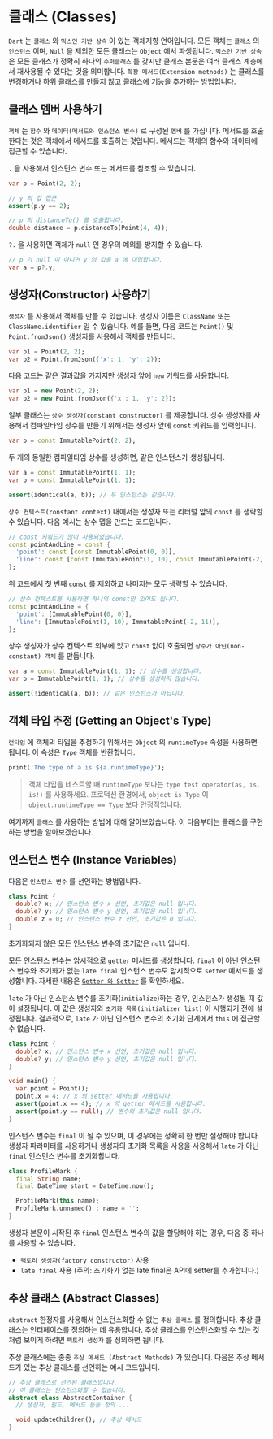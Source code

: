 # 클래스 (Classes)
`Dart` 는 `클래스` 와 `믹스인 기반 상속` 이 있는 객체지향 언어입니다. 모든 객체는 `클래스` 의 `인스턴스` 이며, `Null` 을 제외한 모든 클래스는 `Object` 에서 파생됩니다. `믹스인 기반 상속` 은 모든 클래스가 정확히 하나의 `수퍼클래스` 를 갖지만 클래스 본문은 여러 클래스 계층에서 재사용될 수 있다는 것을 의미합니다. `확장 메서드(Extension metnods)` 는 클래스를 변경하거나 하위 클래스를 만들지 않고 클래스에 기능을 추가하는 방법입니다.

## 클래스 멤버 사용하기
`객체` 는 `함수` 와 `데이터(메서드와 인스턴스 변수)` 로 구성된 `멤버` 를 가집니다. 메서드를 호출한다는 것은 객체에서 메서드를 호출하는 것입니다. 메서드는 객체의 함수와 데이터에 접근할 수 있습니다.

`.` 을 사용해서 인스턴스 변수 또는 메서드를 참조할 수 있습니다.
```dart
var p = Point(2, 2);

// y 의 값 접근
assert(p.y == 2);

// p 의 distanceTo() 를 호출합니다.
double distance = p.distanceTo(Point(4, 4));
```

`?.` 을 사용하면 객체가 `null` 인 경우의 예외를 방지할 수 있습니다.
```dart
// p 가 null 이 아니면 y 의 값을 a 에 대입합니다.
var a = p?.y;
```

## 생성자(Constructor) 사용하기
`생성자` 를 사용해서 객체를 만들 수 있습니다. 생성자 이름은 `ClassName` 또는 `ClassName.identifier` 일 수 있습니다. 예를 들면, 다음 코드는 `Point()` 및 `Point.fromJson()` 생성자를 사용해서 객체를 만듭니다.
```dart
var p1 = Point(2, 2);
var p2 = Point.fromJson({'x': 1, 'y': 2});
```

다음 코드는 같은 결과값을 가지지만 생성자 앞에 `new` 키워드를 사용합니다.
```dart
var p1 = new Point(2, 2);
var p2 = new Point.fromJson({'x': 1, 'y': 2});
```

일부 클래스는 `상수 생성자(constant constructor)` 를 제공합니다. 상수 생성자를 사용해서 컴파일타임 상수를 만들기 위해서는 생성자 앞에 `const` 키워드를 입력합니다.
```dart
var p = const ImmutablePoint(2, 2);
```

두 개의 동일한 컴파일타임 상수를 생성하면, 같은 인스턴스가 생성됩니다.
```dart
var a = const ImmutablePoint(1, 1);
var b = const ImmutablePoint(1, 1);

assert(identical(a, b)); // 두 인스턴스는 같습니다.
```

`상수 컨텍스트(constant context)` 내에서는 생성자 또는 리터럴 앞의 `const` 를 생략할 수 있습니다. 다음 예시는 상수 맵을 만드는 코드입니다.
```dart
// const 키워드가 많이 사용되었습니다.
const pointAndLine = const {
  'point': const [const ImmutablePoint(0, 0)],
  'line': const [const ImmutablePoint(1, 10), const ImmutablePoint(-2, 11)],
};
```

위 코드에서 첫 번째 `const` 를 제외하고 나머지는 모두 생략할 수 있습니다.
```dart
// 상수 컨텍스트를 사용하면 하나의 const만 있어도 됩니다.
const pointAndLine = {
  'point': [ImmutablePoint(0, 0)],
  'line': [ImmutablePoint(1, 10), ImmutablePoint(-2, 11)],
};
```

상수 생성자가 상수 컨텍스트 외부에 있고 `const` 없이 호출되면 `상수가 아닌(non-constant) 객체` 를 만듭니다.
```dart
var a = const ImmutablePoint(1, 1); // 상수를 생성합니다.
var b = ImmutablePoint(1, 1); // 상수를 생성하지 않습니다.

assert(!identical(a, b)); // 같은 인스턴스가 아닙니다.
```

## 객체 타입 추정 (Getting an Object's Type)
`런타임` 에 객체의 타입을 추정하기 위해서는 `Object` 의 `runtimeType` 속성을 사용하면 됩니다. 이 속성은 `Type` 객체를 반환합니다.
```dart
print('The type of a is ${a.runtimeType}');
```

> 객체 타입을 테스트할 때 `runtimeType` 보다는 `type test operator(as, is, is!)` 를 사용하세요. 프로덕션 환경에서, `object is Type` 이 `object.runtimeType == Type` 보다 안정적입니다.

여기까지 `클래스` 를 사용하는 방법에 대해 알아보았습니다. 이 다음부터는 클래스를 구현하는 방법을 알아보겠습니다.

## 인스턴스 변수 (Instance Variables)
다음은 `인스턴스 변수` 를 선언하는 방법입니다.
```dart
class Point {
  double? x; // 인스턴스 변수 x 선언, 초기값은 null 입니다.
  double? y; // 인스턴스 변수 y 선언, 초기값은 null 입니다.
  double z = 0; // 인스턴스 변수 z 선언, 초기값은 0 입니다.
}
```

초기화되지 않은 모든 인스턴스 변수의 초기값은 `null` 입니다.

모든 인스턴스 변수는 암시적으로 `getter` 메서드를 생성합니다. `final` 이 아닌 인스턴스 변수와 초기화가 없는 `late final` 인스턴스 변수도 암시적으로 `setter` 메서드를 생성합니다. 자세한 내용은 [`Getter 와 Setter`](https://dart.dev/language/methods#getters-and-setters) 를 확인하세요.

`late` 가 아닌 인스턴스 변수를 초기화(`initialize`)하는 경우, 인스턴스가 생성될 때 값이 설정됩니다. 이 값은 생성자와 `초기화 목록(initializer list)` 이 시행되기 전에 설정됩니다. 결과적으로, `late` 가 아닌 인스턴스 변수의 초기화 단계에서 `this` 에 접근할 수 없습니다.
```dart
class Point {
  double? x; // 인스턴스 변수 x 선언, 초기값은 null 입니다.
  double? y; // 인스턴스 변수 y 선언, 초기값은 null 입니다.
}

void main() {
  var point = Point();
  point.x = 4; // x 의 setter 메서드를 사용합니다.
  assert(point.x == 4); // x 의 getter 메서드를 사용합니다.
  assert(point.y == null); // 변수의 초기값은 null 입니다.
}
```

인스턴스 변수는 `final` 이 될 수 있으며, 이 경우에는 정확히 한 번만 설정해야 합니다. 생성자 파라미터를 사용하거나 생성자의 초기화 목록을 사용을 사용해서 `late` 가 아닌 `final` 인스턴스 변수를 초기화합니다.
```dart
class ProfileMark {
  final String name;
  final DateTime start = DateTime.now();

  ProfileMark(this.name);
  ProfileMark.unnamed() : name = '';
}
```

생성자 본문이 시작된 후 `final` 인스턴스 변수의 값을 할당해야 하는 경우, 다음 중 하나를 사용할 수 있습니다.

- `팩토리 생성자(factory constructor)` 사용
- `late final` 사용 (주의: 초기화가 없는 late final은 API에 setter를 추가합니다.)

## 추상 클래스 (Abstract Classes)
`abstract` 한정자를 사용해서 인스턴스화할 수 없는 `추상 클래스` 를 정의합니다. 추상 클래스는 인터페이스를 정의하는 데 유용합니다. 추상 클래스를 인스턴스화할 수 있는 것처럼 보이게 하려면 `팩토리 생성자` 를 정의하면 됩니다.

추상 클래스에는 종종 `추상 메서드 (Abstract Methods)` 가 있습니다. 다음은 추상 메서드가 있는 추상 클래스를 선언하는 예시 코드입니다.
```dart
// 추상 클래스로 선언된 클래스입니다.
// 이 클래스는 인스턴스화할 수 없습니다.
abstract class AbstractContainer {
  // 생성자, 필드, 메서드 등등 정의 ...

  void updateChildren(); // 추상 메서드
}
```